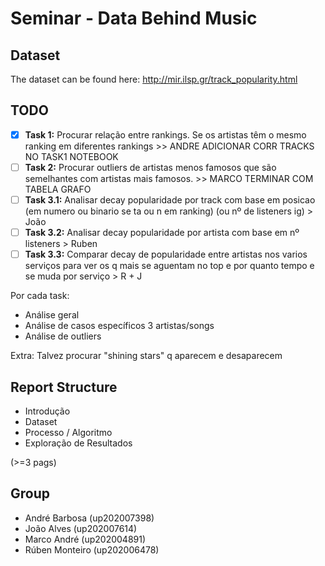 # Seminar - Data Behind Music

## Dataset

The dataset can be found here: http://mir.ilsp.gr/track_popularity.html

## TODO

- [X] **Task 1:** Procurar relação entre rankings. Se os artistas têm o mesmo ranking em diferentes rankings >> ANDRE ADICIONAR CORR TRACKS NO TASK1 NOTEBOOK
- [ ] **Task 2:**  Procurar outliers de artistas menos famosos que são semelhantes com artistas mais famosos.  >> MARCO TERMINAR COM TABELA GRAFO
- [ ] **Task 3.1:** Analisar decay popularidade por track com base em posicao (em numero ou binario se ta ou n em ranking) (ou nº de listeners ig) > João
- [ ] **Task 3.2:** Analisar decay popularidade por artista com base em nº listeners > Ruben
- [ ] **Task 3.3:** Comparar decay de popularidade entre artistas nos varios serviços para ver os q mais se aguentam no top e por quanto tempo e se muda por serviço > R + J

Por cada task:

- Análise geral
- Análise de casos específicos 3 artistas/songs
- Análise de outliers

Extra: Talvez procurar "shining stars" q aparecem e desaparecem

## Report Structure

- Introdução
- Dataset
- Processo / Algoritmo
- Exploração de Resultados

(>=3 pags)

## Group

- André Barbosa (up202007398)
- João Alves (up202007614)
- Marco André (up202004891)
- Rúben Monteiro (up202006478)

